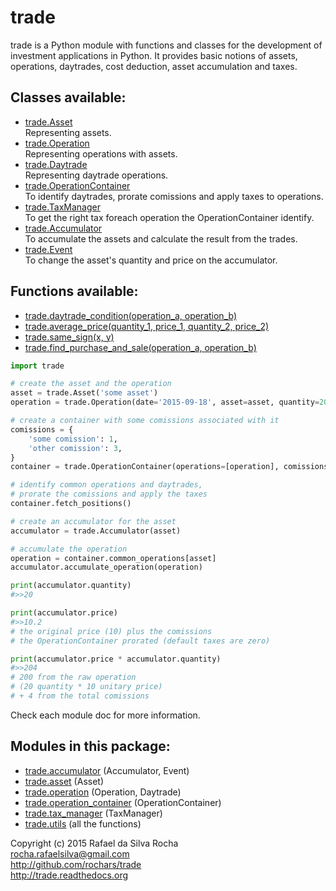 # trade

trade is a Python module with functions and classes for the development
of investment applications in Python. It provides basic notions of assets,
operations, daytrades, cost deduction, asset accumulation and taxes.

## Classes available:
+ [trade.Asset](trade.asset)  
  Representing assets.
+ [trade.Operation](trade.operation)  
  Representing operations with assets.
+ [trade.Daytrade](trade.operation)  
  Representing daytrade operations.
+ [trade.OperationContainer](trade.operation_container)  
  To identify daytrades, prorate comissions and apply taxes to operations.
+ [trade.TaxManager](trade.tax_manager)  
  To get the right tax foreach operation the OperationContainer identify.
+ [trade.Accumulator](trade.accumulator)  
  To accumulate the assets and calculate the result from the trades.
+ [trade.Event](trade.accumulator)  
  To change the asset's quantity and price on the accumulator.

## Functions available:
+ [trade.daytrade_condition(operation_a, operation_b)](trade.utils)
+ [trade.average_price(quantity_1, price_1, quantity_2, price_2)](trade.utils)
+ [trade.same_sign(x, y)](trade.utils)
+ [trade.find_purchase_and_sale(operation_a, operation_b)](trade.utils)

```python
import trade

# create the asset and the operation
asset = trade.Asset('some asset')
operation = trade.Operation(date='2015-09-18', asset=asset, quantity=20, price=10)

# create a container with some comissions associated with it
comissions = {
    'some comission': 1,
    'other comission': 3,
}
container = trade.OperationContainer(operations=[operation], comissions=comissions)

# identify common operations and daytrades,
# prorate the comissions and apply the taxes
container.fetch_positions()

# create an accumulator for the asset
accumulator = trade.Accumulator(asset)

# accumulate the operation
operation = container.common_operations[asset]
accumulator.accumulate_operation(operation)

print(accumulator.quantity)
#>>20

print(accumulator.price)
#>>10.2
# the original price (10) plus the comissions
# the OperationContainer prorated (default taxes are zero)

print(accumulator.price * accumulator.quantity)
#>>204
# 200 from the raw operation
# (20 quantity * 10 unitary price)
# + 4 from the total comissions

```

Check each module doc for more information.

## Modules in this package:
+ [trade.accumulator](trade.accumulator) (Accumulator, Event)
+ [trade.asset](trade.asset) (Asset)
+ [trade.operation](trade.operation) (Operation, Daytrade)
+ [trade.operation_container](trade.operation_container) (OperationContainer)
+ [trade.tax_manager](trade.tax_manager) (TaxManager)
+ [trade.utils](trade.utils) (all the functions)


Copyright (c) 2015 Rafael da Silva Rocha  
rocha.rafaelsilva@gmail.com  
http://github.com/rochars/trade  
http://trade.readthedocs.org  
